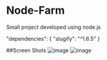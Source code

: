 # Node-Farm

Small project developed using node.js

"dependencies": {
"slugify": "^1.6.5"
}

##Screen Shots
![image](https://user-images.githubusercontent.com/96919039/209448416-172aeeeb-460c-4320-b5bd-37b9c0c4aa44.png)
![image](https://user-images.githubusercontent.com/96919039/209448438-71291481-30a6-4fc1-ab32-eca3a3645a62.png)
